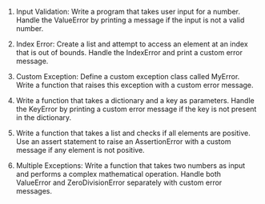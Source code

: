 1. Input Validation:
Write a program that takes user input for a number. 
Handle the ValueError by printing a message if the input is not a valid number.

2. Index Error:
Create a list and attempt to access an element at an index that is out of bounds. 
Handle the IndexError and print a custom error message.

3. Custom Exception:
Define a custom exception class called MyError. 
Write a function that raises this exception with a custom error message.

4. Write a function that takes a dictionary and a key as parameters. 
Handle the KeyError by printing a custom error message if the key is not present in the dictionary.

5. Write a function that takes a list and checks if all elements are positive. 
Use an assert statement to raise an 
AssertionError with a custom message if any element is not positive.

6. Multiple Exceptions:
Write a function that takes two numbers as input and performs a complex mathematical operation. 
Handle both ValueError and ZeroDivisionError separately with custom error messages.